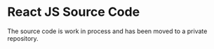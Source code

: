 # React JS Source Code 

The source code is work in process and has been moved to a private repository.